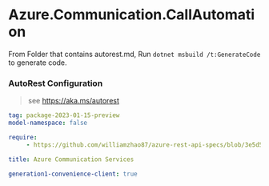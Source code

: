 # Azure.Communication.CallAutomation

From Folder that contains autorest.md, Run `dotnet msbuild /t:GenerateCode` to generate code.

### AutoRest Configuration
> see https://aka.ms/autorest

```yaml
tag: package-2023-01-15-preview
model-namespace: false

require:
     - https://github.com/williamzhao87/azure-rest-api-specs/blob/3e5d55eb8a13ce316e4b5e478fa3f75f2d2650fa/specification/communication/data-plane/CallAutomation/readme.md

title: Azure Communication Services

generation1-convenience-client: true

```
